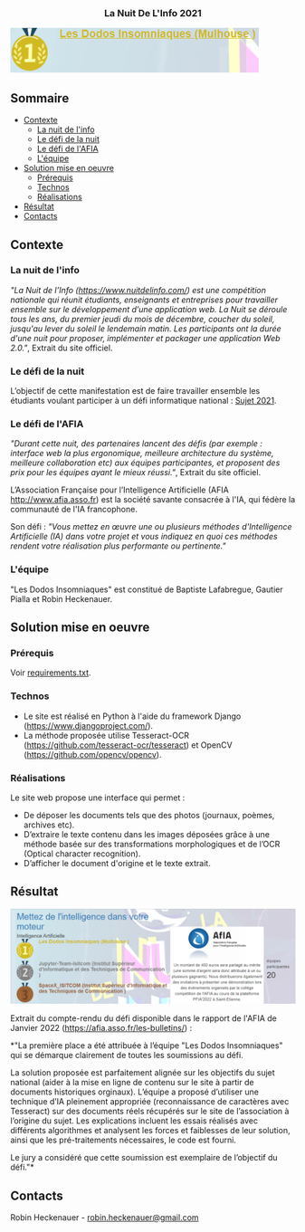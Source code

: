 <!-- Titre -->
<br />
<p align="center">
  <h3 align="center">La Nuit De L'Info 2021</h3>
</p>

![1er](https://github.com/RobinHCK/LaNuitDeLInfo2021/blob/main/media/1er.png)

<!-- Sommaire -->
## Sommaire

* [Contexte](#contexte)
  * [La nuit de l'info](#la-nuit-de-l-info)
  * [Le défi de la nuit](#le-defi-de-la-nuit)
  * [Le défi de l'AFIA](#le-defi-de-l-AFIA)
  * [L'équipe](#l-equipe)
* [Solution mise en oeuvre](#solution-mise-en-oeuvre)
  * [Prérequis](#prerequis)
  * [Technos](#technos)
  * [Réalisations](#realisations)
* [Résultat](#resultat)
* [Contacts](#contacts)

<!-- Contexte -->
## Contexte

### La nuit de l'info

*"La Nuit de l’Info (https://www.nuitdelinfo.com/) est une compétition nationale qui réunit étudiants, enseignants et entreprises pour travailler ensemble sur le développement d’une application web.
La Nuit se déroule tous les ans, du premier jeudi du mois de décembre, coucher du soleil, jusqu'au lever du soleil le lendemain matin.
Les participants ont la durée d'une nuit pour proposer, implémenter et packager une application Web 2.0."*, Extrait du site officiel.

### Le défi de la nuit

L’objectif de cette manifestation est de faire travailler ensemble les étudiants voulant participer à un défi informatique national : [Sujet 2021](https://github.com/RobinHCK/LaNuitDeLInfo2021/blob/main/media/sujet.pdf).

### Le défi de l'AFIA

*"Durant cette nuit, des partenaires lancent des défis (par exemple : interface web la plus ergonomique, meilleure architecture du système, meilleure collaboration etc) aux équipes participantes, et proposent des prix pour les équipes ayant le mieux réussi."*, Extrait du site officiel.

L’Association Française pour l’Intelligence Artificielle (AFIA http://www.afia.asso.fr) est la société savante consacrée à l'IA, qui fédère la communauté de l'IA francophone.

Son défi : *"Vous mettez en œuvre une ou plusieurs méthodes d'Intelligence Artificielle (IA) dans votre projet et vous indiquez en quoi ces méthodes rendent votre réalisation plus performante ou pertinente."*

### L'équipe

"Les Dodos Insomniaques" est constitué de Baptiste Lafabregue, Gautier Pialla et Robin Heckenauer.

<!-- Solution mise en oeuvre -->
## Solution mise en oeuvre

### Prérequis

Voir [requirements.txt](https://github.com/RobinHCK/LaNuitDeLInfo2021/blob/main/requirements.txt).

### Technos

- Le site est réalisé en Python à l'aide du framework Django (https://www.djangoproject.com/).
- La méthode proposée utilise Tesseract-OCR (https://github.com/tesseract-ocr/tesseract) et OpenCV (https://github.com/opencv/opencv).

### Réalisations

Le site web propose une interface qui permet :
- De déposer les documents tels que des photos (journaux, poèmes, archives etc).
- D’extraire le texte contenu dans les images déposées grâce à une méthode basée sur des transformations morphologiques et de l’OCR (Optical character recognition).
- D’afficher le document d'origine et le texte extrait.

<!-- Résultat -->
## Résultat

![classement](https://github.com/RobinHCK/LaNuitDeLInfo2021/blob/main/media/classement.png)

Extrait du compte-rendu du défi disponible dans le rapport de l'AFIA de Janvier 2022 (https://afia.asso.fr/les-bulletins/) : 

*"La première place a été attribuée à l’équipe "Les Dodos Insomniaques" qui se démarque clairement de toutes les soumissions au défi.

La solution proposée est parfaitement alignée sur les objectifs du sujet national (aider à la mise en ligne de contenu sur le site à partir de documents historiques orginaux).
L’équipe a proposé d’utiliser une technique d’IA pleinement appropriée (reconnaissance de caractères avec Tesseract) sur des documents réels récupérés sur le site de l’association à l’origine du sujet.
Les explications incluent les essais réalisés avec différents algorithmes et analysent les forces et faiblesses de leur solution, ainsi que les pré-traitements nécessaires, le code est fourni.

Le jury a considéré que cette soumission est exemplaire de l’objectif du défi."*

<!-- Contacts -->
## Contacts

Robin Heckenauer - robin.heckenauer@gmail.com
